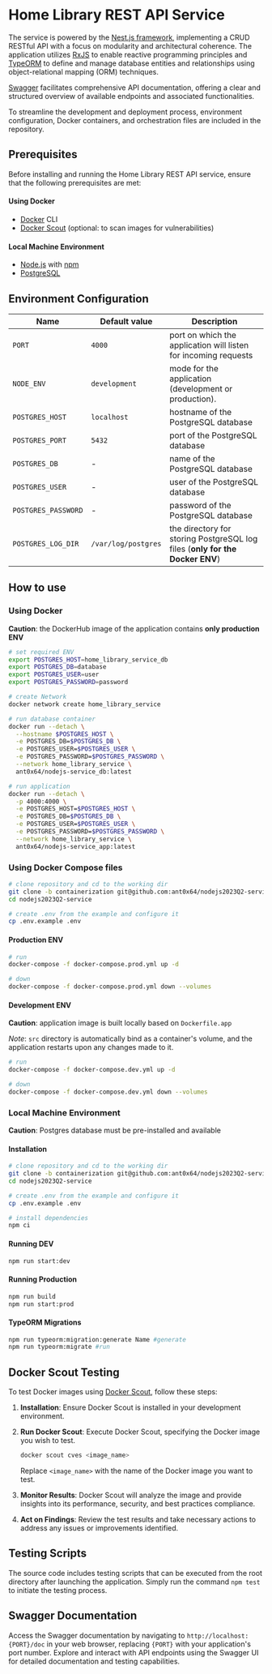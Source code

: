 # Home Library REST API Service

The service is powered by the [Nest.js framework](https://github.com/nestjs/nest), implementing a CRUD RESTful API with a focus on modularity and architectural coherence. The application utilizes [RxJS](https://github.com/ReactiveX/rxjs) to enable reactive programming principles and [TypeORM](https://github.com/typeorm/typeorm) to define and manage database entities and relationships using object-relational mapping (ORM) techniques.

[Swagger](https://github.com/swagger-api/swagger-ui) facilitates comprehensive API documentation, offering a clear and structured overview of available endpoints and associated functionalities.

To streamline the development and deployment process, environment configuration, Docker containers, and orchestration files are included in the repository.

## Prerequisites

Before installing and running the Home Library REST API service, ensure that the following prerequisites are met:

#### Using Docker
- [Docker](https://www.docker.com/) CLI
- [Docker Scout](https://docs.docker.com/scout/install/) (optional: to scan images for vulnerabilities)

#### Local Machine Environment
- [Node.js](https://nodejs.org/en/download/) with [npm](https://www.npmjs.com/)
- [PostgreSQL](https://www.postgresql.org/download/)


## Environment Configuration

|  Name    |  Default value  |   Description   |
| ---- | ---- | ---- |
| `PORT`    |  `4000`   |   port on which the application will listen for incoming requests   |
| `NODE_ENV`    |   `development`   |   mode for the application (development or production).   |
| `POSTGRES_HOST`    |   `localhost`   |  hostname of the PostgreSQL database   |
| `POSTGRES_PORT`    |   `5432`   |   port of the PostgreSQL database   |
| `POSTGRES_DB`    |  -  |   name of the PostgreSQL database   |
| `POSTGRES_USER`    |   -   |   user of the PostgreSQL database   |
| `POSTGRES_PASSWORD`    |  -  |   password of the PostgreSQL database   |
| `POSTGRES_LOG_DIR`    |   `/var/log/postgres`   |   the directory for storing PostgreSQL log files (**only for the Docker ENV**)   |


## How to use

### Using Docker

**Caution**: the DockerHub image of the application contains **only production ENV**

```bash
# set required ENV
export POSTGRES_HOST=home_library_service_db
export POSTGRES_DB=database
export POSTGRES_USER=user
export POSTGRES_PASSWORD=password

# create Network
docker network create home_library_service

# run database container
docker run --detach \
  --hostname $POSTGRES_HOST \
  -e POSTGRES_DB=$POSTGRES_DB \
  -e POSTGRES_USER=$POSTGRES_USER \
  -e POSTGRES_PASSWORD=$POSTGRES_PASSWORD \
  --network home_library_service \
  ant0x64/nodejs-service_db:latest

# run application
docker run --detach \
  -p 4000:4000 \
  -e POSTGRES_HOST=$POSTGRES_HOST \
  -e POSTGRES_DB=$POSTGRES_DB \
  -e POSTGRES_USER=$POSTGRES_USER \
  -e POSTGRES_PASSWORD=$POSTGRES_PASSWORD \
  --network home_library_service \
  ant0x64/nodejs-service_app:latest
```

### Using Docker Compose files

```bash
# clone repository and cd to the working dir
git clone -b containerization git@github.com:ant0x64/nodejs2023Q2-service.git
cd nodejs2023Q2-service

# create .env from the example and configure it
cp .env.example .env
```

#### Production ENV
```bash
# run
docker-compose -f docker-compose.prod.yml up -d

# down
docker-compose -f docker-compose.prod.yml down --volumes
```

#### Development ENV
**Caution**: application image is built locally based on `Dockerfile.app`

*Note*: `src` directory is automatically bind as a container's volume, and the application restarts upon any changes made to it.

```bash
# run
docker-compose -f docker-compose.dev.yml up -d

# down
docker-compose -f docker-compose.dev.yml down --volumes
```

### Local Machine Environment

**Caution**: Postgres database must be pre-installed and available

#### Installation
```bash
# clone repository and cd to the working dir
git clone -b containerization git@github.com:ant0x64/nodejs2023Q2-service.git
cd nodejs2023Q2-service

# create .env from the example and configure it
cp .env.example .env

# install dependencies
npm ci
```

#### Running DEV
```bash
npm run start:dev
```

#### Running Production
```bash
npm run build
npm run start:prod
```

#### TypeORM Migrations

```bash
npm run typeorm:migration:generate Name #generate
npm run typeorm:migrate #run
```


## Docker Scout Testing

To test Docker images using [Docker Scout](https://docs.docker.com/scout/install/), follow these steps:

   1. **Installation**: Ensure Docker Scout is installed in your development environment.

   2. **Run Docker Scout**: Execute Docker Scout, specifying the Docker image you wish to test.

      ```bash
      docker scout cves <image_name>
      ```

      Replace `<image_name>` with the name of the Docker image you want to test.

   3. **Monitor Results**: Docker Scout will analyze the image and provide insights into its performance, security, and best practices compliance.

   4. **Act on Findings**: Review the test results and take necessary actions to address any issues or improvements identified.


## Testing Scripts

The source code includes testing scripts that can be executed from the root directory after launching the application. Simply run the command `npm test` to initiate the testing process.

## Swagger Documentation

Access the Swagger documentation by navigating to `http://localhost:{PORT}/doc` in your web browser, replacing `{PORT}` with your application's port number. Explore and interact with API endpoints using the Swagger UI for detailed documentation and testing capabilities.





